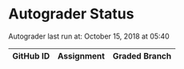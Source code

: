 # Autograder Status
Autograder last run at: October 15, 2018 at 05:40

| GitHub ID | Assignment | Graded Branch |
|-----------|------------|---------------|
